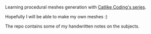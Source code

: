 Learning procedural meshes generation with [Catlike Coding's series](https://catlikecoding.com/unity/tutorials/procedural-meshes/).

Hopefully I will be able to make my own meshes :)

The repo contains some of my handwritten notes on the subjects.
